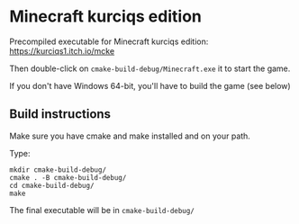# Minecraft kurciqs edition


Precompiled executable for Minecraft kurciqs edition: https://kurciqs1.itch.io/mcke

Then double-click on `cmake-build-debug/Minecraft.exe` it to start the game.

If you don't have Windows 64-bit, you'll have to build the game (see below)

## Build instructions
Make sure you have cmake and make installed and on your path.

Type:
```shell
mkdir cmake-build-debug/
cmake . -B cmake-build-debug/
cd cmake-build-debug/
make
```

The final executable will be in `cmake-build-debug/`